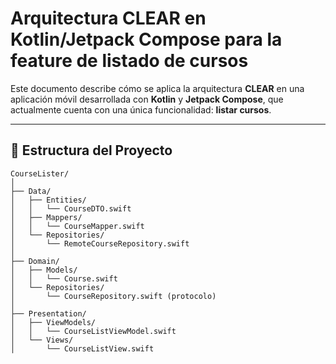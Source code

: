 # Arquitectura CLEAR en Kotlin/Jetpack Compose para la feature de listado de cursos

Este documento describe cómo se aplica la arquitectura **CLEAR** en una aplicación móvil desarrollada con **Kotlin** y **Jetpack Compose**, que actualmente cuenta con una única funcionalidad: **listar cursos**.

---

## 📁 Estructura del Proyecto

```plaintext
CourseLister/
│
├── Data/
│   ├── Entities/
│   │   └── CourseDTO.swift
│   ├── Mappers/
│   │   └── CourseMapper.swift
│   └── Repositories/
│       └── RemoteCourseRepository.swift
│
├── Domain/
│   ├── Models/
│   │   └── Course.swift
│   └── Repositories/
│       └── CourseRepository.swift (protocolo)
│
├── Presentation/
│   ├── ViewModels/
│   │   └── CourseListViewModel.swift
│   └── Views/
│       └── CourseListView.swift
